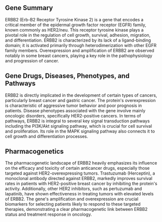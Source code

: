 ## Gene Summary
ERBB2 (Erb-B2 Receptor Tyrosine Kinase 2) is a gene that encodes a critical member of the epidermal growth factor receptor (EGFR) family, known commonly as HER2/neu. This receptor tyrosine kinase plays a pivotal role in the regulation of cell growth, survival, adhesion, migration, and differentiation. ERBB2 is characterized by its lack of a ligand-binding domain; it is activated primarily through heterodimerization with other EGFR family members. Overexpression and amplification of ERBB2 are observed notably in some breast cancers, playing a key role in the pathophysiology and progression of cancer.

## Gene Drugs, Diseases, Phenotypes, and Pathways
ERBB2 is directly implicated in the development of certain types of cancers, particularly breast cancer and gastric cancer. The protein's overexpression is characteristic of aggressive tumor behavior and poor prognosis in patients. Disease phenotypes associated with the gene involve mainly oncologic disorders, specifically HER2-positive cancers. In terms of pathways, ERBB2 is integral to several key signal transduction pathways including the PI3K/Akt signaling pathway, which is crucial for cell survival and proliferation. Its role in the MAPK signaling pathway also connects it to cell growth and differentiation processes.

## Pharmacogenetics
The pharmacogenetic landscape of ERBB2 heavily emphasizes its influence on the efficacy and toxicity of certain anticancer drugs, especially those targeted against HER2-overexpressing tumors. Trastuzumab (Herceptin), a monoclonal antibody directed against ERBB2, markedly improves survival rates in patients with HER2-positive breast cancer by inhibiting the protein's activity. Additionally, other HER2 inhibitors, such as pertuzumab and lapatinib, have shown effectiveness in treating tumors with elevated levels of ERBB2. The gene's amplification and overexpression are crucial biomarkers for selecting patients likely to respond to these targeted therapies, demonstrating a clear pharmacogenetic link between ERBB2 status and treatment response in oncology.